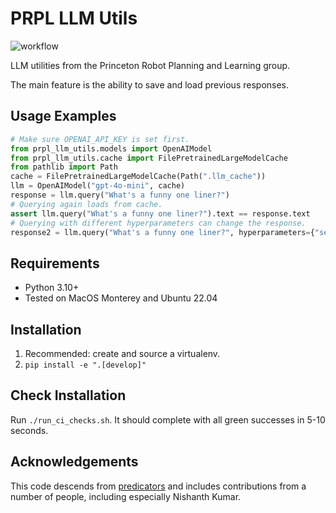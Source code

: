 # PRPL LLM Utils

![workflow](https://github.com/Princeton-Robot-Planning-and-Learning/prpl-llm-utils/actions/workflows/ci.yml/badge.svg)

LLM utilities from the Princeton Robot Planning and Learning group.

The main feature is the ability to save and load previous responses.

## Usage Examples

```python
# Make sure OPENAI_API_KEY is set first.
from prpl_llm_utils.models import OpenAIModel
from prpl_llm_utils.cache import FilePretrainedLargeModelCache
from pathlib import Path
cache = FilePretrainedLargeModelCache(Path(".llm_cache"))
llm = OpenAIModel("gpt-4o-mini", cache)
response = llm.query("What's a funny one liner?")
# Querying again loads from cache.
assert llm.query("What's a funny one liner?").text == response.text
# Querying with different hyperparameters can change the response.
response2 = llm.query("What's a funny one liner?", hyperparameters={"seed": 123})
```

## Requirements

- Python 3.10+
- Tested on MacOS Monterey and Ubuntu 22.04

## Installation

1. Recommended: create and source a virtualenv.
2. `pip install -e ".[develop]"`

## Check Installation

Run `./run_ci_checks.sh`. It should complete with all green successes in 5-10 seconds.

## Acknowledgements

This code descends from [predicators](https://github.com/Learning-and-Intelligent-Systems/predicators) and includes contributions from a number of people, including especially Nishanth Kumar.
